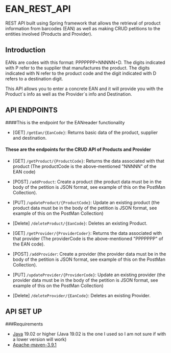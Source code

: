 # EAN_REST_API
REST API built using Spring framework that allows the retrieval of product information from barcodes (EAN) as well as making CRUD petitions to the entities involved 
(Products and Provider).

## Introduction 
EANs are codes with this format: PPPPPPP+NNNNN+D.
The digits indicated with P refer to the supplier that manufactures the product. The digits indicated with N refer to the product code and the digit indicated with D refers to a destination digit.

This API allows you to enter a concrete EAN and it will provide you with the Product´s info as well as the Provider´s info and Destination.

## API ENDPOINTS
####This is the endpoint for the EANreader functionality

* [GET] ```/getEan/{EanCode}```: Returns basic data of the product, supplier and destination.

#### These are the endpoints for the CRUD API of Products and Provider

* [GET] ```/getProduct/{ProductCode}```: Returns the data associated with that product (The productCode is the above-mentioned "NNNNN" of the EAN code)
* [POST] ```/addProduct```: Create a product (the product data must be in the body of the petition is JSON format, see example of this on the PostMan Collection).
* [PUT] ```/updateProduct/{ProductCode}```: Update an existing product (the product data must be in the body of the petition is JSON format, see example of this on the PostMan Collection)
* [Delete] ```/deleteProduct/{EanCode}```: Deletes an existing Product. 


* [GET] ```/getProvider/{ProviderCoder}```: Returns the data associated with that provider (The providerCode is the above-mentioned "PPPPPPP" of the EAN code).
* [POST] ```/addProvider```: Create a provider (the provider data must be in the body of the petition is JSON format, see example of this on the PostMan Collection).
* [PUT] ```/updateProvider/{ProviderCode}```: Update an existing provider (the provider data must be in the body of the petition is JSON format, see example of this on the PostMan Collection)
* [Delete] ```/deleteProvider/{EanCode}```: Deletes an existing Provider.

## API SET UP
###Requirements

- [Java](https://www.oracle.com/java/technologies/downloads/ "Java") 19.02 or higher (Java 19.02 is the one I used so I am not sure if with a lower version will work)
- [Apache-maven-3.9.1 ](https://maven.apache.org/download.cgi "Apache-maven-3.9.1 ")
